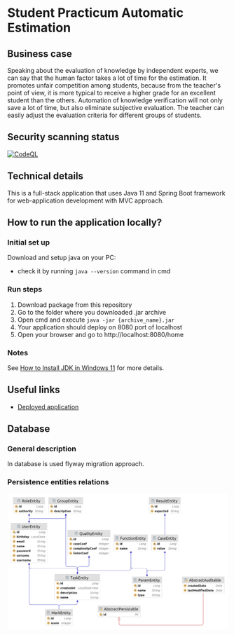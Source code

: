 # Student Practicum Automatic Estimation
## Business case
Speaking about the evaluation of knowledge by independent experts, we can say that the human factor takes a lot of time for the estimation. It promotes unfair competition among students, because from the teacher's point of view, it is more typical to receive a higher grade for an excellent student than the others.
Automation of knowledge verification will not only save a lot of time, but also eliminate subjective evaluation. The teacher can easily adjust the evaluation criteria for different groups of students.
## Security scanning status
[![CodeQL](https://github.com/kolesroma/student-practicum-automatic-estimation/actions/workflows/codeql.yml/badge.svg)](https://github.com/kolesroma/student-practicum-automatic-estimation/actions/workflows/codeql.yml)
## Technical details
This is a full-stack application that uses Java 11 and Spring Boot framework for web-application development with MVC approach.
## How to run the application locally?
### Initial set up
Download and setup java on your PC:
- check it by running `java --version` command in cmd
### Run steps
1. Download package from this repository
2. Go to the folder where you downloaded .jar archive
3. Open cmd and execute `java -jar {archive_name}.jar`
4. Your application should deploy on 8080 port of localhost
5. Open your browser and go to http://localhost:8080/home
### Notes
See [How to Install JDK in Windows 11](https://makeuseof.com/windows-11-install-java-jdk/) for more details.
## Useful links
- [Deployed application](https://practicum-estimation.herokuapp.com/)
## Database
### General description
In database is used flyway migration approach.
### Persistence entities relations 
![Entity Diagram](https://github.com/kolesroma/student-practicum-automatic-estimation/blob/main/docs/entity-diagram.png)
